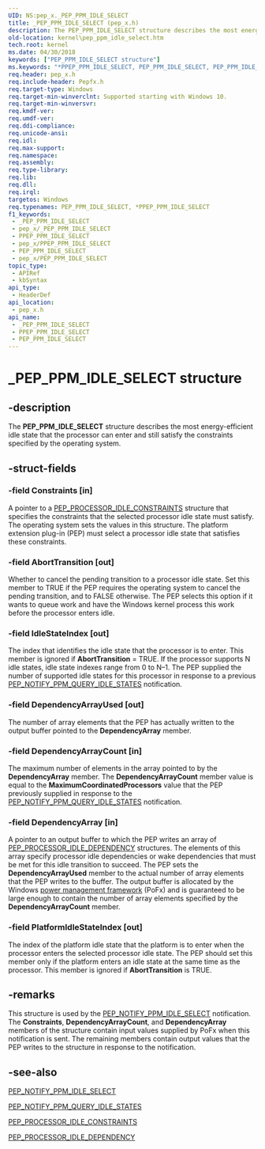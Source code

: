 ```yaml
---
UID: NS:pep_x._PEP_PPM_IDLE_SELECT
title: _PEP_PPM_IDLE_SELECT (pep_x.h)
description: The PEP_PPM_IDLE_SELECT structure describes the most energy-efficient idle state that the processor can enter and still satisfy the constraints specified by the operating system.
old-location: kernel\pep_ppm_idle_select.htm
tech.root: kernel
ms.date: 04/30/2018
keywords: ["PEP_PPM_IDLE_SELECT structure"]
ms.keywords: "*PPEP_PPM_IDLE_SELECT, PEP_PPM_IDLE_SELECT, PEP_PPM_IDLE_SELECT structure [Kernel-Mode Driver Architecture], PPEP_PPM_IDLE_SELECT, PPEP_PPM_IDLE_SELECT structure pointer [Kernel-Mode Driver Architecture], _PEP_PPM_IDLE_SELECT, kernel.pep_ppm_idle_select, pep_x/PEP_PPM_IDLE_SELECT, pep_x/PPEP_PPM_IDLE_SELECT"
req.header: pep_x.h
req.include-header: Pepfx.h
req.target-type: Windows
req.target-min-winverclnt: Supported starting with Windows 10.
req.target-min-winversvr: 
req.kmdf-ver: 
req.umdf-ver: 
req.ddi-compliance: 
req.unicode-ansi: 
req.idl: 
req.max-support: 
req.namespace: 
req.assembly: 
req.type-library: 
req.lib: 
req.dll: 
req.irql: 
targetos: Windows
req.typenames: PEP_PPM_IDLE_SELECT, *PPEP_PPM_IDLE_SELECT
f1_keywords:
 - _PEP_PPM_IDLE_SELECT
 - pep_x/_PEP_PPM_IDLE_SELECT
 - PPEP_PPM_IDLE_SELECT
 - pep_x/PPEP_PPM_IDLE_SELECT
 - PEP_PPM_IDLE_SELECT
 - pep_x/PEP_PPM_IDLE_SELECT
topic_type:
 - APIRef
 - kbSyntax
api_type:
 - HeaderDef
api_location:
 - pep_x.h
api_name:
 - _PEP_PPM_IDLE_SELECT
 - PPEP_PPM_IDLE_SELECT
 - PEP_PPM_IDLE_SELECT
---
```


# _PEP_PPM_IDLE_SELECT structure


## -description

The <b>PEP_PPM_IDLE_SELECT</b> structure describes the most energy-efficient idle state that the processor can enter and still satisfy the constraints specified by the operating system.

## -struct-fields

### -field Constraints [in]

A pointer to a <a href="/windows-hardware/drivers/ddi/pep_x/ns-pep_x-_pep_processor_idle_constraints">PEP_PROCESSOR_IDLE_CONSTRAINTS</a> structure that specifies the constraints that the selected processor idle state must satisfy. The operating system sets the values in this structure. The platform extension plug-in (PEP) must select a processor idle state that satisfies these constraints.

### -field AbortTransition [out]

Whether to cancel the pending transition to a processor idle state. Set this member to TRUE if the PEP requires the operating system to cancel the pending transition, and to FALSE otherwise. The PEP selects this option if it wants to queue work and have the Windows kernel process this work before the processor enters idle.

### -field IdleStateIndex [out]

The index that identifies the idle state that the processor is to enter. This member is ignored if <b>AbortTransition</b> = TRUE. If the processor supports N idle states, idle state indexes range from 0 to N–1. The PEP supplied the number of supported idle states for this processor in response to a previous <a href="/windows-hardware/drivers/ddi/pep_x/ns-pep_x-_pep_ppm_query_idle_states">PEP_NOTIFY_PPM_QUERY_IDLE_STATES</a> notification.

### -field DependencyArrayUsed [out]

The number of array elements that the PEP has actually written to the output buffer pointed to the <b>DependencyArray</b> member.

### -field DependencyArrayCount [in]

The maximum number of elements in the array pointed to by the <b>DependencyArray</b> member. The <b>DependencyArrayCount</b> member value is equal to the <b>MaximumCoordinatedProcessors</b> value that the PEP previously supplied in response to the <a href="/windows-hardware/drivers/ddi/pep_x/ns-pep_x-_pep_ppm_query_idle_states">PEP_NOTIFY_PPM_QUERY_IDLE_STATES</a> notification.

### -field DependencyArray [in]

A pointer to an output buffer to which the PEP writes an array of <a href="/windows-hardware/drivers/ddi/pepfx/ns-pepfx-_pep_processor_idle_dependency">PEP_PROCESSOR_IDLE_DEPENDENCY</a> structures. The elements of this array specify processor idle dependencies or wake dependencies that must be met for this idle transition to succeed. The PEP sets the <b>DependencyArrayUsed</b> member to the actual number of array elements that the PEP writes to the buffer. The output buffer is allocated by the Windows <a href="/windows-hardware/drivers/ddi/_kernel/#device-power-management">power management framework</a> (PoFx) and is guaranteed to be large enough to contain the number of array elements specified by the <b>DependencyArrayCount</b> member.

### -field PlatformIdleStateIndex [out]

The index of the platform idle state that the platform is to enter when the processor enters the selected processor idle state. The PEP should set this member only if the platform enters an idle state at the same time as the processor. This member is ignored if <b>AbortTransition</b> is TRUE.

## -remarks

This structure is used by the <a href="/windows-hardware/drivers/ddi/pep_x/ns-pep_x-_pep_ppm_idle_select">PEP_NOTIFY_PPM_IDLE_SELECT</a> notification. The <b>Constraints</b>, <b>DependencyArrayCount</b>, and <b>DependencyArray</b> members of the structure contain input values supplied by PoFx when this notification is sent. The remaining members contain output values that the PEP writes to the structure in response to the notification.

## -see-also

<a href="/windows-hardware/drivers/ddi/pep_x/ns-pep_x-_pep_ppm_idle_select">PEP_NOTIFY_PPM_IDLE_SELECT</a>



<a href="/windows-hardware/drivers/ddi/pep_x/ns-pep_x-_pep_ppm_query_idle_states">PEP_NOTIFY_PPM_QUERY_IDLE_STATES</a>



<a href="/windows-hardware/drivers/ddi/pep_x/ns-pep_x-_pep_processor_idle_constraints">PEP_PROCESSOR_IDLE_CONSTRAINTS</a>



<a href="/windows-hardware/drivers/ddi/pepfx/ns-pepfx-_pep_processor_idle_dependency">PEP_PROCESSOR_IDLE_DEPENDENCY</a>

